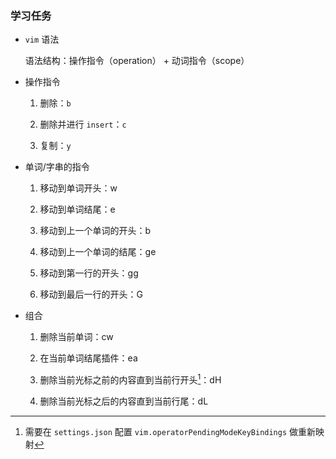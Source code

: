 ### 学习任务

- `vim` 语法
 
  语法结构：操作指令（operation） + 动词指令（scope）

- 操作指令

  1. 删除：`b`

  2. 删除并进行 `insert`：`c`

  3. 复制：`y`

- 单词/字串的指令

  1. 移动到单词开头：w

  2. 移动到单词结尾：e

  3. 移动到上一个单词的开头：b

  4. 移动到上一个单词的结尾：ge

  5. 移动到第一行的开头：gg

  6. 移动到最后一行的开头：G

- 组合

  1. 删除当前单词：cw

  2. 在当前单词结尾插件：ea

  3. 删除当前光标之前的内容直到当前行开头[^注意]：dH

  4. 删除当前光标之后的内容直到当前行尾：dL

[^注意]: 需要在 `settings.json` 配置 `vim.operatorPendingModeKeyBindings` 做重新映射
